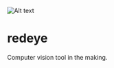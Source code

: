 ![Alt text](http://hiveorama.com/redeye/redeye.svg "Redeye")

# redeye
Computer vision tool in the making.
